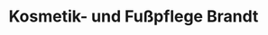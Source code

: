 ---
title: "Kosmetik- und Fußpflege Brandt"
url: /warin/kosmetik-und-fusspflege-brandt/
shop: Kosmetik
---